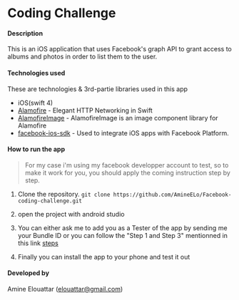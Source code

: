 # Coding Challenge

#### Description

This is an iOS application that uses Facebook's graph API to grant access to albums and photos in order to list them to the user.

#### Technologies used

These are technologies & 3rd-partie libraries used in this app

* iOS(swift 4)
* [Alamofire](https://github.com/Alamofire/Alamofire) - Elegant HTTP Networking in Swift
* [AlamofireImage](https://github.com/Alamofire/AlamofireImage) - AlamofireImage is an image component library for Alamofire
* [facebook-ios-sdk](https://github.com/facebook/facebook-ios-sdk) - Used to integrate iOS apps with Facebook Platform.

#### How to run the app

> For my case i'm using my facebook developper account to test, so to make it work for you, you should apply the coming instruction step by step.

1. Clone the repository.
```git clone https://github.com/AmineELo/Facebook-coding-challenge.git```

2. open the project with android studio

3. You can either ask me to add you as a Tester of the app by sending me your Bundle ID or you can follow the "Step 1 and Step 3" mentionned in this link [steps](https://developers.facebook.com/docs/ios/getting-started)

4. Finally you can install the app to your phone and test it out

#### Developed by

Amine Elouattar (elouattar@gmail.com)